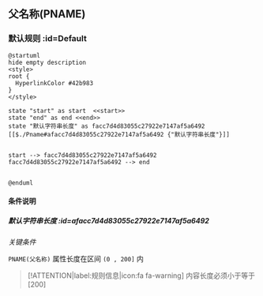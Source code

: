 ## 父名称(PNAME) <!-- {docsify-ignore-all} -->

   

### 默认规则 :id=Default

```plantuml
@startuml
hide empty description
<style>
root {
  HyperlinkColor #42b983
}
</style>

state "start" as start  <<start>>
state "end" as end <<end>>
state "默认字符串长度" as facc7d4d83055c27922e7147af5a6492 [[$./Pname#afacc7d4d83055c27922e7147af5a6492 {"默认字符串长度"}]]


start --> facc7d4d83055c27922e7147af5a6492 
facc7d4d83055c27922e7147af5a6492 --> end 


@enduml
```

#### 条件说明

##### 默认字符串长度 :id=afacc7d4d83055c27922e7147af5a6492


*关键条件*


`PNAME(父名称)` 属性长度在区间 `(0 , 200]` 内

> [!ATTENTION|label:规则信息|icon:fa fa-warning]
> 内容长度必须小于等于[200]







